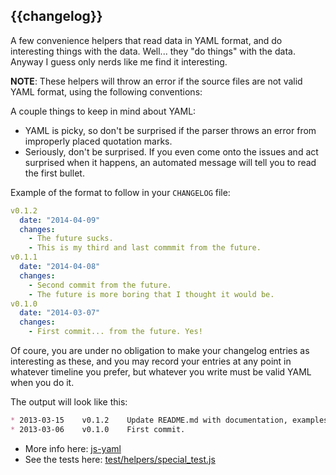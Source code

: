 ## \{{changelog}}
A few convenience helpers that read data in YAML format, and do interesting things with the data. Well... they "do things" with the data. Anyway I guess only nerds like me find it interesting.

**NOTE**: These helpers will throw an error if the source files are not  valid YAML format, using the following conventions:

A couple things to keep in mind about YAML:

* YAML is picky, so don't be surprised if the parser throws an error from improperly placed quotation marks.
* Seriously, don't be surprised. If you even come onto the issues and act surprised when it happens, an automated message will tell you to read the first bullet.

Example of the format to follow in your `CHANGELOG` file:

```yaml
v0.1.2
  date: "2014-04-09"
  changes:
    - The future sucks.
    - This is my third and last commmit from the future.
v0.1.1
  date: "2014-04-08"
  changes:
    - Second commit from the future.
    - The future is more boring that I thought it would be.
v0.1.0
  date: "2014-03-07"
  changes:
    - First commit... from the future. Yes!
```

Of coure, you are under no obligation to make your changelog entries as interesting as these, and you may record your entries at any point in whatever timeline you prefer, but whatever you write must be valid YAML when you do it.

The output will look like this:


```markdown
* 2013-03-15    v0.1.2    Update README.md with documentation, examples.
* 2013-03-06    v0.1.0    First commit.
```

* More info here: [js-yaml](https://github.com/nodeca/js-yaml)
* See the tests here: [test/helpers/special_test.js](test/helpers/special_test.js)
